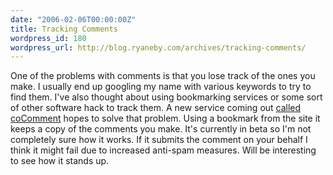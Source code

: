 ```yaml
---
date: "2006-02-06T00:00:00Z"
title: Tracking Comments
wordpress_id: 180
wordpress_url: http://blog.ryaneby.com/archives/tracking-comments/
---
```

One of the problems with comments is that you lose track of the ones you make. I usually end up googling my name with various keywords to try to find them. I've also thought about using bookmarking services or some sort of other software hack to track them. A new service coming out <a href="http://www.cocomment.com/learnmore">called coComment</a> hopes to solve that problem. Using a bookmark from the site it keeps a copy of the comments you make. It's currently in beta so I'm not completely sure how it works. If it submits the comment on your behalf I think it might fail due to increased anti-spam measures. Will be interesting to see how it stands up.
